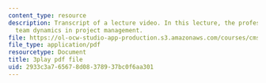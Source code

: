 ```yaml
---
content_type: resource
description: Transcript of a lecture video. In this lecture, the professors discuss
  team dynamics in project management.
file: https://ol-ocw-studio-app-production.s3.amazonaws.com/courses/cms-611j-creating-video-games-fall-2014/2933c3a765678d08378937bc0f6aa301_Av9sFr_NsBU.pdf
file_type: application/pdf
resourcetype: Document
title: 3play pdf file
uid: 2933c3a7-6567-8d08-3789-37bc0f6aa301
---
```

